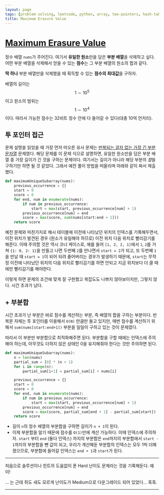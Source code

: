 ```yaml
---
layout: page
tags: [problem-solving, leetcode, python, array, two-pointers, hash-table]
title: Maximum Erasure Value
---
```


# [Maximum Erasure Value](https://leetcode.com/problems/maximum-erasure-value/)

 정수 배열 `nums`가 주어진다. 여기서 **유일한 원소**만을 담은 **부분
 배열**을 삭제하고 싶다. 어떤 부분 배열을 삭제해서 얻을 수 있는
 **점수**는 그 부분 배열의 원소의 합과 같다.

 **딱 하나** 부분 배열만을 삭제했을 때 획득할 수 있는 **점수의
 최대값**을 구하자.

 배열의 길이는 $$ 1 \sim 10^5 $$ 이고 원소의 범위는 $$ 1 \sim 10^4 $$
 이다. 따라서 가능한 점수는 32비트 정수 안에 다 들어갈 수 있다(대충
 10억 언저리).

## 투 포인터 접근

 문제 설명을 읽었을 때 가장 먼저 떠오른 유사 문제는 [반복되는 글자
 없는 가장 긴 부분
 문자열](../longest-substring-without-repeating-characters)
 문제였다. 해당 문제를 이 문제 식으로 설명하면, 유일한 원소만을 담은
 부분 배열 중 가장 길이가 긴 것을 구하는 문제이다. 여기서는 길이가
 아니라 해당 부분의 *합*을 구하기만 하면 될 것 같았다. 그래서 예전
 풀이 방법을 떠올리며 아래와 같이 짜서 제출했다.

```python
def maximumUniqueSubarray(nums):
    previous_occurrence = {}
    start = 0
    score = 0
    for end, num in enumerate(nums):
        if num in previous_occurrence:
            start = max(start, previous_occurrence[num] + 1)
        previous_occurrence[num] = end
        score = max(score, sum(nums[start:end + 1]))
    return score
```

 예전 문제와 마찬가지로 해시 테이블에 이전에 나타났던 위치의 인덱스를
 기록해두면서, 이전 위치가 발견된 경우 (원소가 유일해야 하므로) 이전
 위치 다음 위치로 빨리감기를 해준다. 이때 주의할 것은 역시 코너
 케이스로, 예를 들어 `[1, 2, 2, 1]`에서 `1`, `2`를 거쳐 `{1: 0, 2:
 1}`을 만들고 나면 두번째 `2`를 만나면서 `start = 2`가 되고, 또 두번째
 `1`을 만날 때 `start = 1`이 되어 되려 줄어버리는 경우가 발생하기
 때문에, `start`는 무작정 이전에 나타났던 위치의 다음 위치로
 빨리감기를 하면 안되고 지금 위치보다 더 클 때에만 빨리감기를
 해야한다.

 이렇게 하면 문제의 조건에 맞게 잘 구현했고 복잡도도 나쁘지
 않아보이지만, 그렇지 않다. 시간 초과가 났다.

## + 부분합

 시간 초과가 난 부분은 바로 점수를 계산하는 부분, 즉 배열의 합을
 구하는 부분이다. 반복문 자체는 투 포인터를 이용해서 `O(N)` 만큼만
 돌고 있지만, 매번 점수를 계산하기 위해서 `sum(nums[start:end+1])`
 부분을 일일이 구하고 있는 것이 문제였다.

 따라서 이 부분만 부분합으로 최적화해주면 된다. 부분합을 구할 때에는
 인덱스에 주의해야 하는데, 아무것도 더하지 않은 상태인 0을 유지해줘야
 한다는 것만 주의하면 된다.

```python
def maximumUniqueSubarray(nums):
    n = len(nums)
    partial_sum = [0] * (n + 1)
    for i in range(n):
        partial_sum[i+1] = partial_sum[i] + nums[i]

    previous_occurrence = {}
    start = 0
    score = 0
    for end, num in enumerate(nums):
        if num in previous_occurrence:
            start = max(start, previous_occurrence[num] + 1)
        previous_occurrence[num] = end
        score = max(score, partial_sum[end + 1] - partial_sum[start])
    return score
```

 - 길이 `n`의 정수 배열의 부분합을 구하면 길이가 `n + 1`이 된다.
 - 이제 부분합을 알기 때문에 점수를 `O(1)`만에 계산 가능하다. 이때
   인덱스에 주의하자. `start` 부터 `end` (둘다 인덱스) 까지의 부분합은
   `end`까지의 부분합에서 `start - 1`까지의 부분합을 뺀 값이 되고,
   우리가 계산해둔 부분합의 인덱스는 모두 1씩 더해졌으므로, 부분합에
   들어갈 인덱스는 `end + 1`과 `start`가 된다.

---

 처음으로 솔루션이나 힌트의 도움없이 푼 Hard 난이도 문제라는 것을
 기록해둔다. 예이!

 ... 는 근데 쥐도 새도 모르게 난이도가 Medium으로 다운그레이드 되어
 있었다... 흑흑.

---

